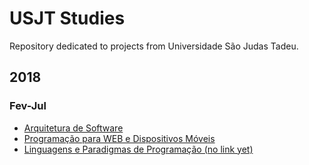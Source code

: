 # USJT Studies
Repository dedicated to projects from Universidade São Judas Tadeu.

## 2018
### Fev-Jul

- [Arquitetura de Software](https://github.com/lucasnagaoka/usjt-studies-service-desk "Service Desk project with Spring MVC and Hibernate")
- [Programação para WEB e Dispositivos Móveis](https://github.com/lucasnagaoka/usjt-studies-android "Android Studio project")
- [Linguagens e Paradigmas de Programação (no link yet)](# "Python project")

